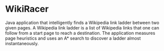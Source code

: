 # WikiRacer
Java application that intelligently finds a Wikipedia link ladder between two given pages. A Wikipedia link ladder is a list of Wikipedia links that one can follow from a start page to reach a destination. The application measures page heuristics and uses an A* search to discover a ladder almost instantaneously.
